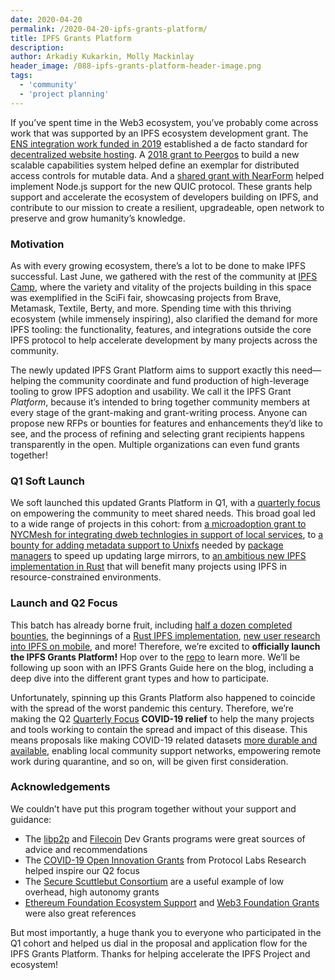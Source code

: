 ```yaml
---
date: 2020-04-20
permalink: /2020-04-20-ipfs-grants-platform/
title: IPFS Grants Platform
description:
author: Arkadiy Kukarkin, Molly Mackinlay
header_image: /088-ipfs-grants-platform-header-image.png
tags:
  - 'community'
  - 'project planning'
---
```


If you’ve spent time in the Web3 ecosystem, you’ve probably come across work that was supported by an IPFS ecosystem development grant. The [ENS integration work funded in 2019](https://medium.com/the-ethereum-name-service/ethdns-9d56298fa38a) established a de facto standard for [decentralized website hosting](https://app.ens.domains/name/ethereum.eth). A [2018 grant to Peergos](https://peergos.org/posts/dev-update) to build a new scalable capabilities system helped define an exemplar for distributed access controls for mutable data. And a [shared grant with NearForm](https://www.nearform.com/blog/a-quic-update-for-node-js/) helped implement Node.js support for the new QUIC protocol. These grants help support and accelerate the ecosystem of developers building on IPFS, and contribute to our mission to create a resilient, upgradeable, open network to preserve and grow humanity’s knowledge.

### Motivation

As with every growing ecosystem, there’s a lot to be done to make IPFS successful. Last June, we gathered with the rest of the community at [IPFS Camp](https://blog.ipfs.io/2019-07-08-ipfs-camp-recap/), where the variety and vitality of the projects building in this space was exemplified in the SciFi fair, showcasing projects from Brave, Metamask, Textile, Berty, and more. Spending time with this thriving ecosystem (while immensely inspiring), also clarified the demand for more IPFS tooling: the functionality, features, and integrations outside the core IPFS protocol to help accelerate development by many projects across the community.

The newly updated IPFS Grant Platform aims to support exactly this need—helping the community coordinate and fund production of high-leverage tooling to grow IPFS adoption and usability. We call it the IPFS Grant _Platform_, because it’s intended to bring together community members at every stage of the grant-making and grant-writing process. Anyone can propose new RFPs or bounties for features and enhancements they’d like to see, and the process of refining and selecting grant recipients happens transparently in the open. Multiple organizations can even fund grants together!

### Q1 Soft Launch

We soft launched this updated Grants Platform in Q1, with a [quarterly focus](https://github.com/ipfs/devgrants/blob/master/FOCUS.md#q1-2020-hello-world) on empowering the community to meet shared needs. This broad goal led to a wide range of projects in this cohort: from [a microadoption grant to NYCMesh for integrating dweb technlogies in support of local services](https://github.com/ipfs/devgrants/issues/11), to [a bounty for adding metadata support to Unixfs](https://github.com/ipfs/go-ipfs/issues/6920) needed by [package managers](https://github.com/ipfs/package-managers) to speed up updating large mirrors, to [an ambitious new IPFS implementation in Rust](https://github.com/ipfs/devgrants/tree/master/open-grants/ipfs-rust) that will benefit many projects using IPFS in resource-constrained environments.

### Launch and Q2 Focus

This batch has already borne fruit, including [half a dozen completed bounties](https://github.com/ipfs/devgrants/projects/1), the beginnings of a [Rust IPFS implementation](https://github.com/ipfs-rust/rust-ipfs), [new user research into IPFS on mobile](https://blog.ipfs.io/2020-04-10-ipfs-mobile-design-research/), and more! Therefore, we’re excited to **officially launch the IPFS Grants Platform!** Hop over to the [repo](https://github.com/ipfs/devgrants) to learn more. We’ll be following up soon with an IPFS Grants Guide here on the blog, including a deep dive into the different grant types and how to participate.

Unfortunately, spinning up this Grants Platform also happened to coincide with the spread of the worst pandemic this century. Therefore, we’re making the Q2 [Quarterly Focus](https://github.com/ipfs/devgrants/blob/master/FOCUS.md) **COVID-19 relief** to help the many projects and tools working to contain the spread and impact of this disease. This means proposals like making COVID-19 related datasets [more durable and available](https://github.com/ipfs/ipfs-cluster/issues/1021), enabling local community support networks, empowering remote work during quarantine, and so on, will be given first consideration.

### Acknowledgements

We couldn’t have put this program together without your support and guidance:

- The [libp2p](https://github.com/libp2p/devgrants) and [Filecoin](https://filecoin.io/grants/) Dev Grants programs were great sources of advice and recommendations
- The [COVID-19 Open Innovation Grants](https://protocollabs.smapply.io/prog/covid-19_open_innovation_grants/) from Protocol Labs Research helped inspire our Q2 focus
- The [Secure Scuttlebut Consortium](https://github.com/ssbc/grants-process) are a useful example of low overhead, high autonomy grants
- [Ethereum Foundation Ecosystem Support](https://ecosystem.support/) and [Web3 Foundation Grants](https://web3.foundation/grants/) were also great references

But most importantly, a huge thank you to everyone who participated in the Q1 cohort and helped us dial in the proposal and application flow for the IPFS Grants Platform. Thanks for helping accelerate the IPFS Project and ecosystem!
